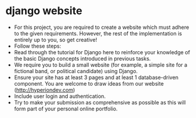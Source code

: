 # django website 

- For this project, you are required to create a website which must adhere to the given requirements. However, the rest of the implementation is entirely up to you, so get creative!
- Follow these steps:
- Read through the tutorial for Django here to reinforce your knowledge of the basic Django concepts introduced in previous tasks.
- We require you to build a small website (for example, a simple site for a fictional band, or political candidate) using Django.
- Ensure your site has at least 3 pages and at least 1 database-driven component. You are welcome to draw ideas from our website
(http://hyperiondev.com)
- Include user login and authentication.
- Try to make your submission as comprehensive as possible as this will form part of your personal online portfolio.

